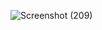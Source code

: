 ![Screenshot (209)](https://user-images.githubusercontent.com/97456472/222966094-36949abc-c722-4697-9b31-864ae426c690.png)
